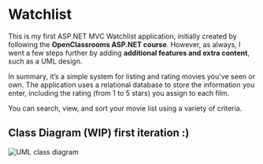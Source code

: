 # Watchlist

This is my first ASP.NET MVC Watchlist application, initially created by following the **OpenClassrooms ASP.NET course**. However, as always, I went a few steps further by adding **additional features and extra content**, such as a UML design.

In summary, it’s a simple system for listing and rating movies you've seen or own. The application uses a relational database to store the information you enter, including the rating (from 1 to 5 stars) you assign to each film.

You can search, view, and sort your movie list using a variety of criteria.

## Class Diagram (WIP) first iteration :)

![UML class diagram](./Class%20Diagram-Watchlist.drawio)
